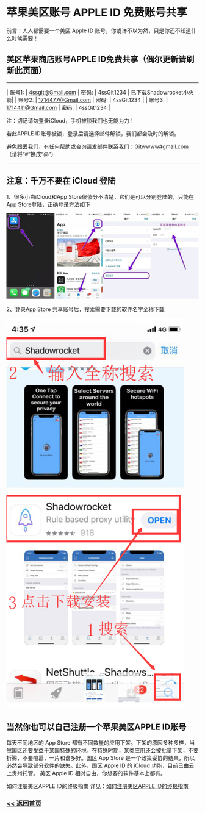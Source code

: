 # 苹果美区账号 APPLE ID 免费账号共享

前言：人人都需要一个美区 Apple ID 账号，你或许不以为然，只是你还不知道什么时候需要！

## 美区苹果商店账号APPLE ID免费共享（偶尔更新请刷新此页面）

<hr>

| 账号1: | 4ssgit@Gmail.com | 密码: | 4ssGit1234 | 已下载Shadowrocket小火箭|
| 账号2: | 1714477@Gmail.com | 密码: | 4ssGit1234 | 
| 账号3: | 1714411@Gmail.com | 密码: | 4ssGit1234 | 

注：切记请勿登录iCloud，手机被锁我们也无能为力！

若此APPLE ID账号被锁，登录后请选择邮件解锁，我们都会及时的解锁。

避免跟丢我们，有任何帮助或咨询请发邮件联系我们：Gitwwww#gmail.com （请将“#”换成“@”）

<hr>

## 注意：千万不要在 iCloud 登陆

1、很多小白iCloud和App Store傻傻分不清楚，它们是可以分别登陆的，只能在App Store登陆，正确登录方法如下

![](/img/AppStore.jpg)

2、登录App Store 共享账号后，搜索需要下载的软件名字全称下载

![](/img/app1.png)

## 当然你也可以自己注册一个苹果美区APPLE ID账号

每天不同地区的 App Store 都有不同数量的应用下架。下架的原因多种多样，当然国区还要受益于某国特殊的环境。在特殊时期，某类应用还会被批量下架，不要折腾，不要喧嚣，一片和谐多好。国区 App Store 是一个政策妥协的结果，所以必然会导致部分软件的缺失。此外，国区 Apple ID 的 iCloud 功能，目前已由云上贵州托管。
美区 Apple ID 相对自由，你想要的软件基本上都有。

如何注册美区APPLE ID的终极指南 详见：[如何注册美区APPLE ID的终极指南](https://shadowsocks-help.github.io/Shadowsocks/apple-id.html)

### [<< 返回首页](https://shadowsocks-help.github.io/Shadowsocks/)
